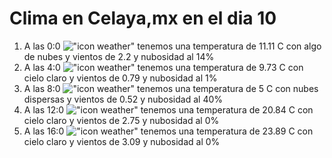 # Clima en Celaya,mx en el dia 10

1. A las 0:0 !["icon weather"](http://openweathermap.org/img/w/02n.png) tenemos una temperatura de 11.11 C con algo de nubes y  vientos de 2.2 y nubosidad al 14%
1. A las 4:0 !["icon weather"](http://openweathermap.org/img/w/01n.png) tenemos una temperatura de 9.73 C con cielo claro y  vientos de 0.79 y nubosidad al 1%
1. A las 8:0 !["icon weather"](http://openweathermap.org/img/w/03d.png) tenemos una temperatura de 5 C con nubes dispersas y  vientos de 0.52 y nubosidad al 40%
1. A las 12:0 !["icon weather"](http://openweathermap.org/img/w/01d.png) tenemos una temperatura de 20.84 C con cielo claro y  vientos de 2.75 y nubosidad al 0%
1. A las 16:0 !["icon weather"](http://openweathermap.org/img/w/01d.png) tenemos una temperatura de 23.89 C con cielo claro y  vientos de 3.09 y nubosidad al 0%
